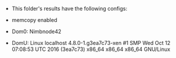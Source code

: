 - This folder's results have the following configs:

- memcopy enabled

- Dom0: Nimbnode42
- DomU: Linux localhost 4.8.0-1.g3ea7c73-xen #1 SMP Wed Oct 12 07:08:53 UTC 2016 (3ea7c73) x86_64 x86_64 x86_64 GNU/Linux
